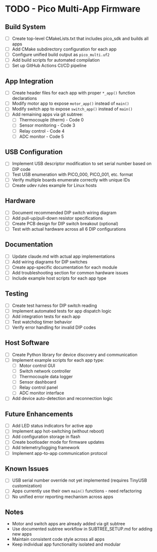 # TODO - Pico Multi-App Firmware

## Build System
- [ ] Create top-level CMakeLists.txt that includes pico_sdk and builds all apps
- [ ] Add CMake subdirectory configuration for each app
- [ ] Configure unified build output as `pico_multi.uf2`
- [ ] Add build scripts for automated compilation
- [ ] Set up GitHub Actions CI/CD pipeline

## App Integration
- [ ] Create header files for each app with proper `*_app()` function declarations
- [ ] Modify motor app to expose `motor_app()` instead of `main()`
- [ ] Modify switch app to expose `switch_app()` instead of `main()`
- [ ] Add remaining apps via git subtree:
  - [ ] Thermocouple (therm) - Code 0
  - [ ] Sensor monitoring - Code 3
  - [ ] Relay control - Code 4
  - [ ] ADC monitor - Code 5

## USB Configuration
- [ ] Implement USB descriptor modification to set serial number based on DIP code
- [ ] Test USB enumeration with PICO_000, PICO_001, etc. format
- [ ] Verify multiple boards enumerate correctly with unique IDs
- [ ] Create udev rules example for Linux hosts

## Hardware
- [ ] Document recommended DIP switch wiring diagram
- [ ] Add pull-up/pull-down resistor specifications
- [ ] Create PCB design for DIP switch breakout (optional)
- [ ] Test with actual hardware across all 6 DIP configurations

## Documentation
- [ ] Update claude.md with actual app implementations
- [ ] Add wiring diagrams for DIP switches
- [ ] Create app-specific documentation for each module
- [ ] Add troubleshooting section for common hardware issues
- [ ] Include example host scripts for each app type

## Testing
- [ ] Create test harness for DIP switch reading
- [ ] Implement automated tests for app dispatch logic
- [ ] Add integration tests for each app
- [ ] Test watchdog timer behavior
- [ ] Verify error handling for invalid DIP codes

## Host Software
- [ ] Create Python library for device discovery and communication
- [ ] Implement example scripts for each app type:
  - [ ] Motor control GUI
  - [ ] Switch network controller
  - [ ] Thermocouple data logger
  - [ ] Sensor dashboard
  - [ ] Relay control panel
  - [ ] ADC monitor interface
- [ ] Add device auto-detection and reconnection logic

## Future Enhancements
- [ ] Add LED status indicators for active app
- [ ] Implement app hot-switching (without reboot)
- [ ] Add configuration storage in flash
- [ ] Create bootloader mode for firmware updates
- [ ] Add telemetry/logging framework
- [ ] Implement app-to-app communication protocol

## Known Issues
- [ ] USB serial number override not yet implemented (requires TinyUSB customization)
- [ ] Apps currently use their own `main()` functions - need refactoring
- [ ] No unified error reporting mechanism across apps

## Notes
- Motor and switch apps are already added via git subtree
- Use documented subtree workflow in SUBTREE_SETUP.md for adding new apps
- Maintain consistent code style across all apps
- Keep individual app functionality isolated and modular